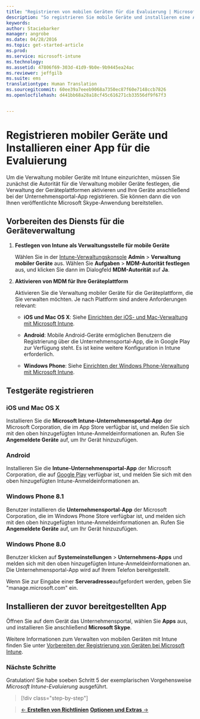 ```yaml
---
title: "Registrieren von mobilen Geräten für die Evaluierung | Microsoft Intune"
description: "So registrieren Sie mobile Geräte und installieren eine App, wenn Sie sich für eine kostenlose 30-tägige Evaluierungsversion von Intune registrieren."
keywords: 
author: Staciebarker
manager: angrobe
ms.date: 04/28/2016
ms.topic: get-started-article
ms.prod: 
ms.service: microsoft-intune
ms.technology: 
ms.assetid: 47806f69-303d-41d9-9b0e-9b9445ea24ac
ms.reviewer: jeffgilb
ms.suite: ems
translationtype: Human Translation
ms.sourcegitcommit: 60ee39a7eeeb9068a7350ec87f60e7148ccb7826
ms.openlocfilehash: d441bb68a28a18cf45c616271cb33556df9f67f3


---
```


# Registrieren mobiler Geräte und Installieren einer App für die Evaluierung
Um die Verwaltung mobiler Geräte mit Intune einzurichten, müssen Sie zunächst die Autorität für die Verwaltung mobiler Geräte festlegen, die Verwaltung der Geräteplattformen aktivieren und Ihre Geräte anschließend bei der Unternehmensportal-App registrieren. Sie können dann die von Ihnen veröffentlichte Microsoft Skype-Anwendung bereitstellen.

## Vorbereiten des Diensts für die Geräteverwaltung

1.  **Festlegen von Intune als Verwaltungsstelle für mobile Geräte**

    Wählen Sie in der [Intune-Verwaltungskonsole](https://manage.microsoft.com/) **Admin** &gt; **Verwaltung mobiler Geräte** aus. Wählen Sie **Aufgaben** > **MDM-Autorität festlegen** aus, und klicken Sie dann im Dialogfeld **MDM-Autorität** auf **Ja**.

2.  **Aktivieren von MDM für Ihre Geräteplattform**

    Aktivieren Sie die Verwaltung mobiler Geräte für die Geräteplattform, die Sie verwalten möchten. Je nach Plattform sind andere Anforderungen relevant:

    -   **iOS und Mac OS X**: Siehe [Einrichten der iOS- und Mac-Verwaltung mit Microsoft Intune](/Intune/Deploy-Use/set-up-ios-and-mac-management-with-microsoft-intune).

    -   **Android**: Mobile Android-Geräte ermöglichen Benutzern die Registrierung über die Unternehmensportal-App, die in Google Play zur Verfügung steht. Es ist keine weitere Konfiguration in Intune erforderlich.

    -   **Windows Phone**: Siehe [Einrichten der Windows Phone-Verwaltung mit Microsoft Intune](/Intune/Deploy-Use/set-up-windows-phone-management-with-microsoft-intune).

## Testgeräte registrieren

### iOS und Mac OS X
Installieren Sie die **Microsoft Intune-Unternehmensportal-App** der Microsoft Corporation, die im App Store verfügbar ist, und melden Sie sich mit den oben hinzugefügten Intune-Anmeldeinformationen an. Rufen Sie **Angemeldete Geräte** auf, um Ihr Gerät hinzuzufügen.

### Android
Installieren Sie die **Intune-Unternehmensportal-App** der Microsoft Corporation, die auf [Google Play](http://go.microsoft.com/fwlink/p/?LinkId=386612) verfügbar ist, und melden Sie sich mit den oben hinzugefügten Intune-Anmeldeinformationen an.

### Windows Phone 8.1
Benutzer installieren die **Unternehmensportal-App** der Microsoft Corporation, die im Windows Phone Store verfügbar ist, und melden sich mit den oben hinzugefügten Intune-Anmeldeinformationen an.  Rufen Sie **Angemeldete Geräte** auf, um Ihr Gerät hinzuzufügen.

 ### Windows Phone 8.0
 Benutzer klicken auf **Systemeinstellungen** &gt; **Unternehmens-Apps** und melden sich mit den oben hinzugefügten Intune-Anmeldeinformationen an. Die Unternehmensportal-App wird auf Ihrem Telefon bereitgestellt.

Wenn Sie zur Eingabe einer **Serveradresse**aufgefordert werden, geben Sie "manage.microsoft.com" ein.


## Installieren der zuvor bereitgestellten App
Öffnen Sie auf dem Gerät das Unternehmensportal, wählen Sie **Apps** aus, und installieren Sie anschließend **Microsoft Skype**.

Weitere Informationen zum Verwalten von mobilen Geräten mit Intune finden Sie unter [Vorbereiten der Registrierung von Geräten bei Microsoft Intune](/Intune/deploy-use/get-ready-to-enroll-devices-in-microsoft-intune).

### Nächste Schritte
Gratulation! Sie habe soeben Schritt 5 der exemplarischen Vorgehensweise *Microsoft Intune-Evaluierung* ausgeführt.

>[!div class="step-by-step"]

>[&larr; **Erstellen von Richtlinien**](.\get-started-with-a-30-day-trial-of-microsoft-intune-step-4.md)    [**Optionen und Extras** &rarr;](.\get-started-with-a-30-day-trial-of-microsoft-intune-step-6.md)  



<!--HONumber=Jul16_HO4-->


